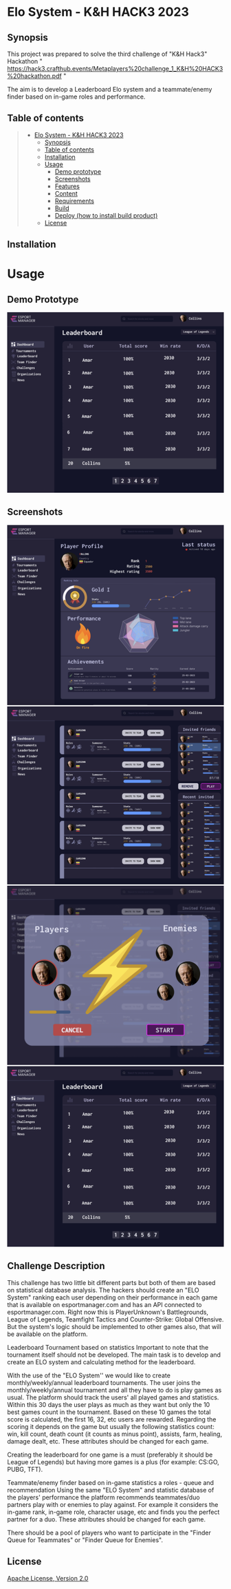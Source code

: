 # Elo System - K&H HACK3 2023

## Synopsis
This project was prepared to solve the third challenge of "K&H Hack3" Hackathon " https://hack3.crafthub.events/Metaplayers%20challenge_1_K&H%20HACK3%20hackathon.pdf "

The aim is to develop a Leaderboard Elo system and a teammate/enemy finder based on in-game roles and performance.

## Table of contents

> * [Elo System - K&H HACK3 2023](#elo-system--h&h-hack3-2023)
>   * [Synopsis](#synopsis)
>   * [Table of contents](#table-of-contents)
>   * [Installation](#installation)
>   * [Usage](#usage)
>     * [Demo prototype](#demo-prototype)
>     * [Screenshots](#screenshots)
>     * [Features](#features)
>     * [Content](#content)
>     * [Requirements](#requirements)
>     * [Build](#build)
>     * [Deploy (how to install build product)](#deploy-how-to-install-build-product)
>   * [License](#license)

## Installation

Usage
========

## Demo Prototype

![Demo](screenshots/hackathon_demo.gif)

## Screenshots

![Player Profile](screenshots/player_profile.png)
![Team finder](screenshots/team_finder.png)
![Players Enemies](screenshots/players_enemies.png)
![Leaderboard](screenshots/leader_board.png)

## Challenge Description

This challenge has two little bit different parts but both of them are based on statistical
database analysis. The hackers should create an "ELO System" ranking each user depending on
their performance in each game that is available on esportmanager.com and has an API
connected to esportmanager.com. Right now this is PlayerUnknown's Battlegrounds, League of
Legends, Teamfight Tactics and Counter-Strike: Global Offensive. But the system's logic should be
implemented to other games also, that will be available on the platform.

Leaderboard Tournament based on statistics
Important to note that the tournament itself should not be developed. The main task is to
develop and create an ELO system and calculating method for the leaderboard.

With the use of the "ELO System'' we would like to create monthly/weekly/annual leaderboard
tournaments. The user joins the monthly/weekly/annual tournament and all they have to do is
play games as usual. The platform should track the users' all played games and statistics. Within
this 30 days the user plays as much as they want but only the 10 best games count in the
tournament. Based on these 10 games the total score is calculated, the first 16, 32, etc users are
rewarded. Regarding the scoring it depends on the game but usually the following statistics
count: win, kill count, death count (it counts as minus point), assists, farm, healing, damage dealt,
etc. These attributes should be changed for each game.

Creating the leaderboard for one game is a must (preferably it should be League of Legends) but
having more games is a plus (for example: CS:GO, PUBG, TFT).

Teammate/enemy finder based on in-game statistics a roles - queue and recommendation
Using the same "ELO System" and statistic database of the players' performance the platform
recommends teammates/duo partners play with or enemies to play against. For example it
considers the in-game rank, in-game role, character usage, etc and finds you the perfect partner
for a duo. These attributes should be changed for each game.

There should be a pool of players who want to participate in the "Finder Queue for Teammates"
or "Finder Queue for Enemies".

## License

[Apache License, Version 2.0](http://www.apache.org/licenses/LICENSE-2.0.html)